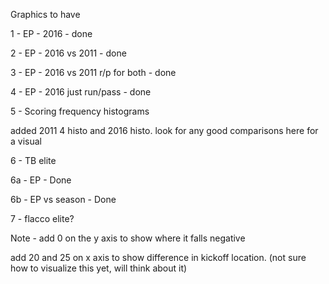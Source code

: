 Graphics to have

1 - EP - 2016 - done

2 - EP - 2016 vs 2011 - done

3 - EP - 2016 vs 2011 r/p for both - done

4 - EP - 2016 just run/pass - done

5 - Scoring frequency histograms

added 2011 4 histo and 2016 histo. look for any good comparisons here for a visual

6 - TB elite

  6a - EP - Done
  
  6b - EP vs season - Done
  

7 - flacco elite?


Note - add 0 on the y axis to show where it falls negative

add 20 and 25 on x axis to show difference in kickoff location. (not sure how to visualize this yet, will think about it)
